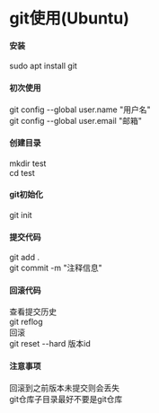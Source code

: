 # git使用(Ubuntu)

#### 安装
sudo apt install git 
#### 初次使用
git config --global user.name "用户名"  
git config --global user.email "邮箱"  
#### 创建目录
mkdir test  
cd test  
#### git初始化
git init  
#### 提交代码
git add .  
git commit -m "注释信息"  
#### 回滚代码
查看提交历史  
git reflog  
回滚  
git reset --hard 版本id  
#### 注意事项
回滚到之前版本未提交则会丢失  
git仓库子目录最好不要是git仓库  



